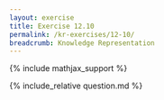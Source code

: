 ```yaml
---
layout: exercise
title: Exercise 12.10
permalink: /kr-exercises/12-10/
breadcrumb: Knowledge Representation
---
```


{% include mathjax_support %}

<div><i class="arrow-up loader" data-chapter="kr-exercises" data-exercise="ex_10" data-rating="0"></i></div>
{% include_relative question.md %}
